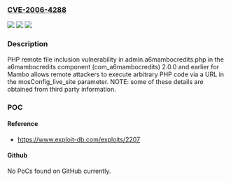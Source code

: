 ### [CVE-2006-4288](https://cve.mitre.org/cgi-bin/cvename.cgi?name=CVE-2006-4288)
![](https://img.shields.io/static/v1?label=Product&message=n%2Fa&color=blue)
![](https://img.shields.io/static/v1?label=Version&message=n%2Fa&color=blue)
![](https://img.shields.io/static/v1?label=Vulnerability&message=n%2Fa&color=brighgreen)

### Description

PHP remote file inclusion vulnerability in admin.a6mambocredits.php in the a6mambocredits component (com_a6mambocredits) 2.0.0 and earlier for Mambo allows remote attackers to execute arbitrary PHP code via a URL in the mosConfig_live_site parameter.  NOTE: some of these details are obtained from third party information.

### POC

#### Reference
- https://www.exploit-db.com/exploits/2207

#### Github
No PoCs found on GitHub currently.

